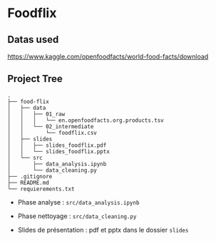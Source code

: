 # Foodflix

## Datas used

https://www.kaggle.com/openfoodfacts/world-food-facts/download

## Project Tree

```
.
├── food-flix
│   ├── data
│   │   ├── 01_raw
│   │   │   └── en.openfoodfacts.org.products.tsv
│   │   └── 02_intermediate
│   │       └── foodflix.csv
│   ├── slides
│   │   ├── slides_foodflix.pdf
│   │   └── slides_foodflix.pptx
│   └── src
│       ├── data_analysis.ipynb
│       └── data_cleaning.py
├── .gitignore
├── README.md
└── requierements.txt
```

- Phase analyse : `src/data_analysis.ipynb`

- Phase nettoyage : `src/data_cleaning.py`

- Slides de présentation : pdf et pptx dans le dossier `slides`